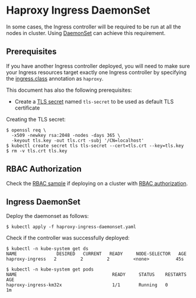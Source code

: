 # Haproxy Ingress DaemonSet

In some cases, the Ingress controller will be required to be run at all the nodes in cluster. Using [DaemonSet](https://kubernetes.io/docs/concepts/workloads/controllers/daemonset/) can achieve this requirement.

## Prerequisites

If you have another Ingress controller deployed, you will need to make sure your
Ingress resources target exactly one Ingress controller by specifying the
[ingress.class](/examples/PREREQUISITES.md#ingress-class) annotation as
`haproxy`.

This document has also the following prerequisites:

* Create a [TLS secret](/examples/PREREQUISITES.md#tls-certificates) named `tls-secret` to be used as default TLS certificate

Creating the TLS secret:

```console
$ openssl req \
  -x509 -newkey rsa:2048 -nodes -days 365 \
  -keyout tls.key -out tls.crt -subj '/CN=localhost'
$ kubectl create secret tls tls-secret --cert=tls.crt --key=tls.key
$ rm -v tls.crt tls.key
```

## RBAC Authorization

Check the [RBAC sample](/examples/rbac) if deploying on a cluster with
[RBAC authorization](https://kubernetes.io/docs/admin/authorization/rbac/).

## Ingress DaemonSet

Deploy the daemonset as follows:

```console
$ kubectl apply -f haproxy-ingress-daemonset.yaml
```

Check if the controller was successfully deployed:
```console
$ kubectl -n kube-system get ds
NAME               DESIRED   CURRENT   READY     NODE-SELECTOR   AGE
haproxy-ingress   2         2         2         <none>          45s

$ kubectl -n kube-system get pods
NAME                                    READY     STATUS    RESTARTS   AGE
haproxy-ingress-km32x                   1/1       Running   0          1m
```
